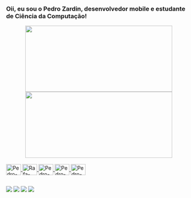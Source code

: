 ### Oii, eu sou o Pedro Zardin, desenvolvedor mobile e estudante de Ciência da Computação!
<div align="center">
  <a href="https://github.com/PZard">
  <img width="400em" height="180em" src="https://github-readme-stats.vercel.app/api?username=PZard&show_icons=true&theme=dark&include_all_commits=true&count_private=true"/>
  <img width="400em" height="180em" src="https://github-readme-stats.vercel.app/api/top-langs/?username=PZard&layout=compact&langs_count=7&theme=dark"/>
</div>
<div style="display: inline_block"><br>
  <img align="center" alt="Pedro-Js" height="30" width="40" src="https://cdn.jsdelivr.net/gh/devicons/devicon/icons/javascript/javascript-original.svg" />
  <img align="center" alt="Rafa-React" height="30" width="40" src="https://cdn.jsdelivr.net/gh/devicons/devicon/icons/react/react-original.svg" />
  <img align="center" alt="Pedro-Firebase" height="30" width="40" src="https://cdn.jsdelivr.net/gh/devicons/devicon/icons/firebase/firebase-plain.svg" />
  <img align="center" alt="Pedro-Dart" height="30" width="40" src="https://cdn.jsdelivr.net/gh/devicons/devicon/icons/dart/dart-original.svg" />
  <img align="center" alt="Pedro-Flutter" height="30" width="40" src="https://cdn.jsdelivr.net/gh/devicons/devicon/icons/flutter/flutter-original.svg" />
</div>
  
  ##
 
<div> 
  <a href="https://www.instagram.com/pzardin" target="_blank"><img src="https://img.shields.io/badge/-Instagram-%23E4405F?style=for-the-badge&logo=instagram&logoColor=white" target="_blank"></a>
  <a href="https://www.linkedin.com/in/pzardin/" target="_blank"><img src="https://img.shields.io/badge/-LinkedIn-%230077B5?style=for-the-badge&logo=linkedin&logoColor=white" target="_blank"></a>
  <a href = "mailto:pedrozardinguimaraes@gmail.com"><img src="https://img.shields.io/badge/Gmail-D14836?style=for-the-badge&logo=gmail&logoColor=white" target="_blank"></a>
  <a href="https://medium.com/@pedrozardin/" target="_blank"><img src="https://img.shields.io/badge/Medium-12100E?style=for-the-badge&logo=medium&logoColor=white" target="_blank"></a>
</div>
